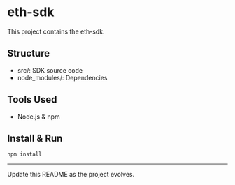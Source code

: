 # eth-sdk

This project contains the eth-sdk.

## Structure
- src/: SDK source code
- node_modules/: Dependencies

## Tools Used
- Node.js & npm

## Install & Run
```bash
npm install
```

---
Update this README as the project evolves.